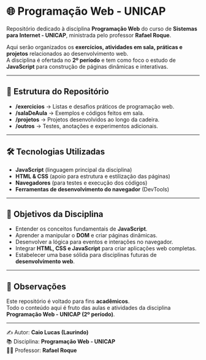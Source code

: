 # 🌐 Programação Web - UNICAP

Repositório dedicado à disciplina **Programação Web** do curso de **Sistemas para Internet - UNICAP**, ministrada pelo professor **Rafael Roque**.  

Aqui serão organizados os **exercícios, atividades em sala, práticas e projetos** relacionados ao desenvolvimento web.  
A disciplina é ofertada no **2º período** e tem como foco o estudo de **JavaScript** para construção de páginas dinâmicas e interativas.

---

## 📂 Estrutura do Repositório
- **/exercicios** → Listas e desafios práticos de programação web.  
- **/salaDeAula** → Exemplos e códigos feitos em sala.  
- **/projetos** → Projetos desenvolvidos ao longo da cadeira.  
- **/outros** → Testes, anotações e experimentos adicionais.  

---

## 🛠️ Tecnologias Utilizadas
- **JavaScript** (linguagem principal da disciplina)  
- **HTML & CSS** (apoio para estrutura e estilização das páginas)  
- **Navegadores** (para testes e execução dos códigos)  
- **Ferramentas de desenvolvimento do navegador** (DevTools)  

---

## 🎯 Objetivos da Disciplina
- Entender os conceitos fundamentais de **JavaScript**.  
- Aprender a manipular o **DOM** e criar páginas dinâmicas.  
- Desenvolver a lógica para eventos e interações no navegador.  
- Integrar **HTML, CSS e JavaScript** para criar aplicações web completas.  
- Estabelecer uma base sólida para disciplinas futuras de **desenvolvimento web**.  

---

## 📌 Observações
Este repositório é voltado para fins **acadêmicos**.  
Todo o conteúdo aqui é fruto das aulas e atividades da disciplina **Programação Web - UNICAP (2º período)**.  

---

✍️ Autor: **Caio Lucas (Laurindo)**  
📚 Disciplina: **Programação Web - UNICAP**  
👨‍🏫 Professor: **Rafael Roque** 
